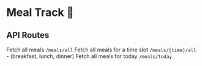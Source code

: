# Meal Track 💪

## API Routes

Fetch all meals `/meals/all`
Fetch all meals for a time slot `/meals/{time}/all` - (breakfast, lunch, dinner)
Fetch all meals for today `/meals/today`

